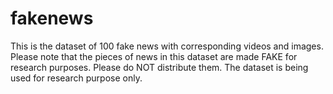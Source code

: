 # fakenews

This is the dataset of 100 fake news with corresponding videos and images. Please note that the pieces of news in this dataset are made FAKE for research purposes. Please do NOT distribute them. The dataset is being used for research purpose only. 
